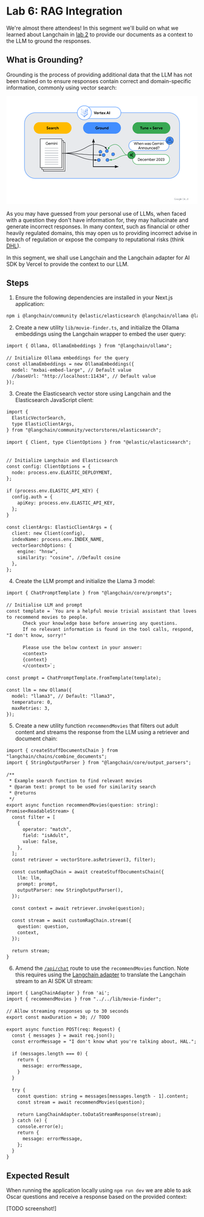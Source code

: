# Lab 6: RAG Integration

We're almost there attendees! In this segment we'll build on what we learned about Langchain in [lab 2](./2-vector-embeddings.md) to provide our documents as a context to the LLM to ground the responses.

## What is Grounding?

Grounding is the process of providing additional data that the LLM has not been trained on to ensure responses contain correct and domain-specific information, commonly using vector search:

![Grounding LLM Illustration | Source: Google Vertex](./screenshots/6/lab-6-google-vertex-grounding-diagram.png)

As you may have guessed from your personal use of LLMs, when faced with a question they don't have information for, they may hallucinate and generate incorrect responses. In many context, such as financial or other heavily regulated domains, this may open us to providing incorrect advise in breach of regulation or expose the company to reputational risks (think [DHL](https://www.theguardian.com/technology/2024/jan/20/dpd-ai-chatbot-swears-calls-itself-useless-and-criticises-firm)).

In this segment, we shall use Langchain and the Langchain adapter for AI SDK by Vercel to provide the context to our LLM.

## Steps

1. Ensure the following dependencies are installed in your Next.js application:

```zsh
npm i @langchain/community @elastic/elasticsearch @langchain/ollama @langchain/core
```

2. Create a new utility `lib/movie-finder.ts`, and initialize the Ollama embeddings using the Langchain wrapper to embed the user query:

```tsx
import { Ollama, OllamaEmbeddings } from "@langchain/ollama";

// Initialize Ollama embeddings for the query
const ollamaEmbeddings = new OllamaEmbeddings({
  model: "mxbai-embed-large", // Default value
  //baseUrl: "http://localhost:11434", // Default value
});
```

3. Create the Elasticsearch vector store using Langchain and the Elasticsearch JavaScript client:

```tsx
import {
  ElasticVectorSearch,
  type ElasticClientArgs,
} from "@langchain/community/vectorstores/elasticsearch";

import { Client, type ClientOptions } from "@elastic/elasticsearch";


// Initialize Langchain and Elasticsearch
const config: ClientOptions = {
  node: process.env.ELASTIC_DEPLOYMENT,
};

if (process.env.ELASTIC_API_KEY) {
  config.auth = {
    apiKey: process.env.ELASTIC_API_KEY,
  };
}

const clientArgs: ElasticClientArgs = {
  client: new Client(config),
  indexName: process.env.INDEX_NAME,
  vectorSearchOptions: {
    engine: "hnsw",
    similarity: "cosine", //Default cosine
  },
};
```

4. Create the LLM prompt and initialize the Llama 3 model:

```tsx
import { ChatPromptTemplate } from "@langchain/core/prompts";

// Initialise LLM and prompt
const template = `You are a helpful movie trivial assistant that loves to recommend movies to people. 
      Check your knowledge base before answering any questions.
      If no relevant information is found in the tool calls, respond, "I don't know, sorry!"
      
      Please use the below context in your answer:
      <context>
      {context}
      </context>`;

const prompt = ChatPromptTemplate.fromTemplate(template);

const llm = new Ollama({
  model: "llama3", // Default: "llama3",
  temperature: 0,
  maxRetries: 3,
});
```

5. Create a new utility function `recommendMovies` that filters out adult content and streams the response from the LLM using a retriever and document chain:

```tsx
import { createStuffDocumentsChain } from "langchain/chains/combine_documents";
import { StringOutputParser } from "@langchain/core/output_parsers";

/**
 * Example search function to find relevant movies
 * @param text: prompt to be used for similarity search
 * @returns
 */
export async function recommendMovies(question: string): Promise<ReadableStream> {
  const filter = [
    {
      operator: "match",
      field: "isAdult",
      value: false,
    },
  ];
  const retriever = vectorStore.asRetriever(3, filter);

  const customRagChain = await createStuffDocumentsChain({
    llm: llm,
    prompt: prompt,
    outputParser: new StringOutputParser(),
  });

  const context = await retriever.invoke(question);

  const stream = await customRagChain.stream({
    question: question,
    context,
  });

  return stream;
}
```

6. Amend the [`/api/chat`](../movie-rag/src/app/api/chat/route.ts) route to use the `recommendMovies` function. Note this requires using the [Langchain adapter](https://sdk.vercel.ai/providers/adapters/langchain) to translate the Langchain stream to an AI SDK UI stream:

```tsx
import { LangChainAdapter } from 'ai';
import { recommendMovies } from "../../lib/movie-finder";

// Allow streaming responses up to 30 seconds
export const maxDuration = 30; // TODO

export async function POST(req: Request) {
  const { messages } = await req.json();
  const errorMessage = "I don't know what you're talking about, HAL.";

  if (messages.length === 0) {
    return {
      message: errorMessage,
    }
  }

  try {
    const question: string = messages[messages.length - 1].content;
    const stream = await recommendMovies(question);
    
    return LangChainAdapter.toDataStreamResponse(stream);
  } catch (e) {
    console.error(e);
    return {
      message: errorMessage,
    };
  }
}
```

## Expected Result

When running the application locally using `npm run dev` we are able to ask Oscar questions and receive a response based on the provided context:

[TODO screenshot!]